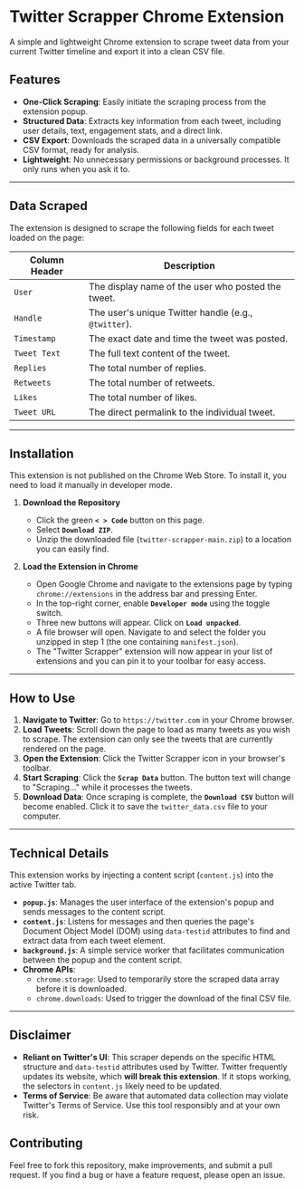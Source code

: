 # Twitter Scrapper Chrome Extension


A simple and lightweight Chrome extension to scrape tweet data from your current Twitter timeline and export it into a clean CSV file.

## Features

-   **One-Click Scraping**: Easily initiate the scraping process from the extension popup.
-   **Structured Data**: Extracts key information from each tweet, including user details, text, engagement stats, and a direct link.
-   **CSV Export**: Downloads the scraped data in a universally compatible CSV format, ready for analysis.
-   **Lightweight**: No unnecessary permissions or background processes. It only runs when you ask it to.

---

## Data Scraped

The extension is designed to scrape the following fields for each tweet loaded on the page:

| Column Header | Description                                     |
|---------------|-------------------------------------------------|
| `User`        | The display name of the user who posted the tweet. |
| `Handle`      | The user's unique Twitter handle (e.g., `@twitter`). |
| `Timestamp`   | The exact date and time the tweet was posted.         |
| `Tweet Text`  | The full text content of the tweet.             |
| `Replies`     | The total number of replies.             |
| `Retweets`    | The total number of retweets.                         |
| `Likes`       | The total number of likes.                            |
| `Tweet URL`   | The direct permalink to the individual tweet.              |

---

## Installation

This extension is not published on the Chrome Web Store. To install it, you need to load it manually in developer mode.

1.  **Download the Repository**
    *   Click the green **`< > Code`** button on this page.
    *   Select **`Download ZIP`**.
    *   Unzip the downloaded file (`twitter-scrapper-main.zip`) to a location you can easily find.

2.  **Load the Extension in Chrome**
    *   Open Google Chrome and navigate to the extensions page by typing `chrome://extensions` in the address bar and pressing Enter.
    *   In the top-right corner, enable **`Developer mode`** using the toggle switch.
    *   Three new buttons will appear. Click on **`Load unpacked`**.
    *   A file browser will open. Navigate to and select the folder you unzipped in step 1 (the one containing `manifest.json`).
    *   The "Twitter Scrapper" extension will now appear in your list of extensions and you can pin it to your toolbar for easy access.

---

## How to Use

1.  **Navigate to Twitter**: Go to `https://twitter.com` in your Chrome browser.
2.  **Load Tweets**: Scroll down the page to load as many tweets as you wish to scrape. The extension can only see the tweets that are currently rendered on the page.
3.  **Open the Extension**: Click the Twitter Scrapper icon in your browser's toolbar.
4.  **Start Scraping**: Click the **`Scrap Data`** button. The button text will change to "Scraping..." while it processes the tweets.
5.  **Download Data**: Once scraping is complete, the **`Download CSV`** button will become enabled. Click it to save the `twitter_data.csv` file to your computer.

---

## Technical Details

This extension works by injecting a content script (`content.js`) into the active Twitter tab.

-   **`popup.js`**: Manages the user interface of the extension's popup and sends messages to the content script.
-   **`content.js`**: Listens for messages and then queries the page's Document Object Model (DOM) using `data-testid` attributes to find and extract data from each tweet element.
-   **`background.js`**: A simple service worker that facilitates communication between the popup and the content script.
-   **Chrome APIs**:
    -   `chrome.storage`: Used to temporarily store the scraped data array before it is downloaded.
    -   `chrome.downloads`: Used to trigger the download of the final CSV file.

---

## Disclaimer

-   **Reliant on Twitter's UI**: This scraper depends on the specific HTML structure and `data-testid` attributes used by Twitter. Twitter frequently updates its website, which **will break this extension**. If it stops working, the selectors in `content.js` likely need to be updated.
-   **Terms of Service**: Be aware that automated data collection may violate Twitter's Terms of Service. Use this tool responsibly and at your own risk.

## Contributing

Feel free to fork this repository, make improvements, and submit a pull request. If you find a bug or have a feature request, please open an issue.
